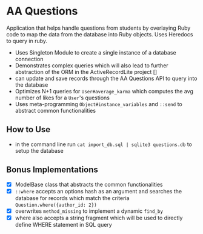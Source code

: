# AA Questions
Application that helps handle questions from students by overlaying Ruby code to map the data from
the database into Ruby objects. Uses Heredocs to query in ruby.
- Uses Singleton Module to create a single instance of a database connection
- Demonstrates complex queries which will also lead to further abstraction of the ORM in the ActiveRecordLite project []
- can update and save records through the AA Questions API to query into the database
- Optimizes N+1 queries for   `User#average_karma` which computes the avg number of likes for a `User`'s questions
- Uses meta-programming `Object#instance_variables` and `::send` to abstract common functionalities

## How to Use
- in the command line run `cat import_db.sql | sqlite3 questions.db` to setup the database


## Bonus Implementations
- [x] ModelBase class that abstracts the common functionalities
- [x] `::where` accepts an options hash as an argument and searches the database for records which match the criteria
      `Question.where({author_id: 2})`
- [x] overwrites `method_missing` to implement a dynamic `find_by`
- [x] where also accepts a string fragment which will be used to directly define WHERE statement in SQL query
